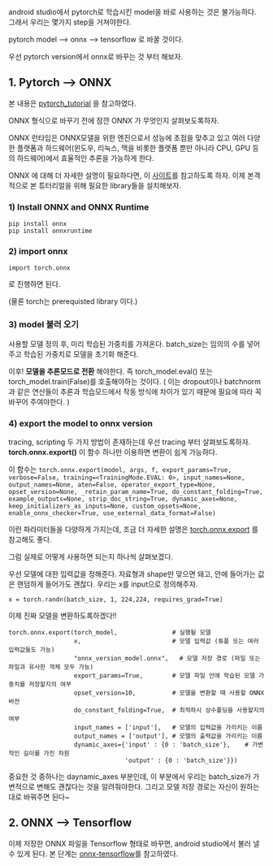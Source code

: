 android studio에서 pytorch로 학습시킨 model을 바로 사용하는 것은 불가능하다. 
그래서 우리는 몇가지 step을 거쳐야한다. 

pytorch model --> onnx --> tensorflow 로 바꿀 것이다.

우선 pytorch version에서 onnx로 바꾸는 것 부터 해보자. 

## 1. Pytorch --> ONNX 

 본 내용은 [pytorch_tutorial](https://tutorials.pytorch.kr/advanced/super_resolution_with_onnxruntime.html) 을 참고하였다. 
 
 ONNX 형식으로 바꾸기 전에 잠깐 ONNX 가 무엇인지 살펴보도록하자. 
 
 ONNX 런타임은 ONNX모델을 위한 엔진으로서 성능에 초점을 맞추고 있고 여러 다양한 플랫폼과 하드웨어(윈도우, 리눅스, 맥을 비롯한 플랫폼 뿐만 아니라 CPU, GPU 등의 하드웨어)에서 효율적인 추론을 가능하게 한다. 

 ONNX 에 대해 더 자세한 설명이 필요하다면, 이 [사이트](https://cloudblogs.microsoft.com/opensource/2019/05/22/onnx-runtime-machine-learning-inferencing-0-4-release/)를 참고하도록 하자. 
 이제 본격적으로 본 튜터리얼을 위해 필요한 library들을 설치해보자. 
 
### 1) Install ONNX and ONNX Runtime

```
pip install onnx
pip install onnxruntime
```

### 2) import onnx

```
import torch.onnx
```

로 진행하면 된다. 

(물론 torch는 prerequisted library 이다.)

### 3) model 불러 오기 

사용할 모델 정의 후, 미리 학습된 가중치를 가져온다. batch_size는 임의의 수를 넣어주고 
학습된 가중치로 모델을 초기화 해준다.

이후! __모델을 추론모드로 전환__ 해야한다. 
즉 torch_model.eval() 또는 torch_model.train(False)를 호출해야하는 것이다. 
( 이는 dropout이나 batchnorm과 같은 연산들이 추론과 학습모드에서 작동 방식에 차이가 있기 때문에 필요에 따라 꼭 바꾸어 주여야한다. )

### 4) export the model to onnx version

tracing, scripting 두 가지 방법이 존재하는데 우선 tracing 부터 살펴보도록하자. 
__torch.onnx.export()__ 이 함수 하나만 이용하면 변환이 쉽게 가능하다. 

이 함수는 
```torch.onnx.export(model, args, f, export_params=True, verbose=False, training=<TrainingMode.EVAL: 0>, input_names=None, output_names=None, aten=False, operator_export_type=None, opset_version=None, _retain_param_name=True, do_constant_folding=True, example_outputs=None, strip_doc_string=True, dynamic_axes=None, keep_initializers_as_inputs=None, custom_opsets=None, enable_onnx_checker=True, use_external_data_format=False)```

이런 파라미터들을 다양하게 가지는데, 조금 더 자세한 설명은 [torch.onnx.export](https://pytorch.org/docs/master/onnx.html) 를 참고해도 좋다. 

그럼 실제로 어떻게 사용하면 되는지 하나씩 살펴보겠다. 

우선 모델에 대한 입력값을 정해준다. 자료형과 shape만 맞으면 돼고, 안에 들어가는 값은 랜덤하게 들어가도 괜찮다. 우리는 x를 input으로 정의해주자.
``` 
x = torch.randn(batch_size, 1, 224,224, requires_grad=True)
```

이제 진짜 모델을 변환하도록하겠다!!
```
torch.onnx.export(torch_model,               # 실행될 모델
                  x,                         # 모델 입력값 (튜플 또는 여러 입력값들도 가능)
                  "onnx_version_model.onnx",   # 모델 저장 경로 (파일 또는 파일과 유사한 객체 모두 가능)
                  export_params=True,        # 모델 파일 안에 학습된 모델 가중치를 저장할지의 여부
                  opset_version=10,          # 모델을 변환할 때 사용할 ONNX 버전
                  do_constant_folding=True,  # 최적하시 상수폴딩을 사용할지의 여부
                  input_names = ['input'],   # 모델의 입력값을 가리키는 이름
                  output_names = ['output'], # 모델의 출력값을 가리키는 이름
                  dynamic_axes={'input' : {0 : 'batch_size'},    # 가변적인 길이를 가진 차원
                                'output' : {0 : 'batch_size'}})
```
                                
중요한 것 중하나는 daynamic_axes 부분인데, 이 부분에서 우리는 batch_size가 가변적으로 변해도 괜찮다는 것을 알려줘야한다. 
그리고 모델 저장 경로는 자신이 원하는 대로 바꿔주면 된다~

## 2. ONNX --> Tensorflow

이제 저장한 ONNX 파일을 Tensorflow 형태로 바꾸면, android studio에서 불러 낼 수 있게 된다. 
본 단계는 [onnx-tensorflow](https://github.com/onnx/onnx-tensorflow)를 참고하였다. 

